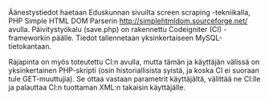 Äänestystiedot haetaan Eduskunnan sivuilta screen scraping -tekniikalla, PHP Simple HTML DOM Parserin http://simplehtmldom.sourceforge.net/ avulla. Päivitystyökalu (save.php) on rakennettu Codeigniter (CI) -frameworkin päälle. Tiedot tallennetaan yksinkertaiseen MySQL-tietokantaan.

Rajapinta on myös toteutettu CI:n avulla, mutta tämän ja käyttäjän välissä on yksinkertainen PHP-skripti (osin historiallisista syistä, ja koska CI ei suoraan tule GET-muuttujia). Se ottaa vastaan parametrit käyttäjältä, välittää ne CI:lle ja palauttaa CI:n tuottaman XML:n takaisin käyttäjälle.